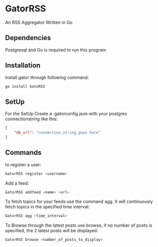 # GatorRSS
An RSS Aggregator Written in Go
## Dependencies
Postgresql and Go is required to run this program
## Installation
Install gator through following command:
```bash
go install GatoRSS
```
## SetUp
For the SetUp Create a .gatorconfig.json with your postgres connectionstring like this:
```json
{
    "db_url": "connection_string_goes here"
}
```
## Commands
to register a user:
```bash
GatorRSS register <username>
```
Add a feed:
```bash
GatorRSS addfeed <name> <url>
```
To fetch topics for your feeds use the command agg. It will continuously fetch topics in the specified time interval:
```bash
GatorRSS agg <time_interval>
```
To Browse through the latest posts use browse, if no number of posts is specified, the 2 latest posts will be displayed:
```bash
GatorRSS browse <number_of_posts_to_display>
```
